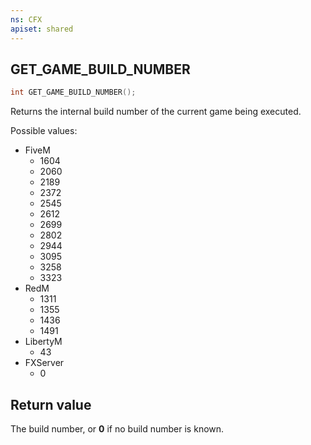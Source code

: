 ```yaml
---
ns: CFX
apiset: shared
---
```

## GET_GAME_BUILD_NUMBER

```c
int GET_GAME_BUILD_NUMBER();
```

Returns the internal build number of the current game being executed.

Possible values:

* FiveM
  * 1604
  * 2060
  * 2189
  * 2372
  * 2545
  * 2612
  * 2699
  * 2802
  * 2944
  * 3095
  * 3258
  * 3323
* RedM
  * 1311
  * 1355
  * 1436
  * 1491
* LibertyM
  * 43
* FXServer
  * 0

## Return value
The build number, or **0** if no build number is known.
